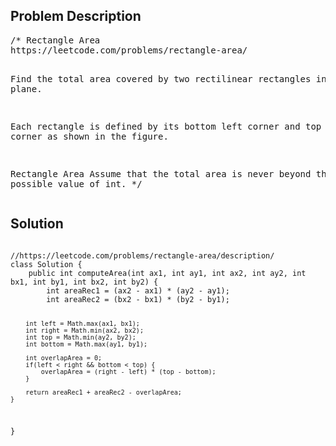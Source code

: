 <!--
<style>
  body { font-family: Arial, sans-serif; }
  .container {{ max-width: 100%; margin: 0 auto; padding: 10px; }}
  .comment-block { max-width: 30%; background-color: #f9f9f9; padding: 10px; border-left: 5px solid #ccc; overflow-wrap: break-word; white-space: pre-wrap; }
  .code-block { background-color: #f4f4f4; padding: 10px; border: 1px solid #ddd; overflow-wrap: break-word; white-space: pre-wrap; }
</style>
-->

<div class='container'>
<h2>Problem Description</h2>
<div class='comment-block'>
<pre>
/* Rectangle Area
https://leetcode.com/problems/rectangle-area/

Find the total area covered by two rectilinear rectangles in a 2D plane.

Each rectangle is defined by its bottom left corner and top right corner as shown in the figure.

Rectangle Area
Assume that the total area is never beyond the maximum possible value of int.
*/
</pre>
</div>

<h2>Solution</h2>
<div class='code-block'>
<pre><code class='language-java'>
//https://leetcode.com/problems/rectangle-area/description/
class Solution {
    public int computeArea(int ax1, int ay1, int ax2, int ay2, int bx1, int by1, int bx2, int by2) {
        int areaRec1 = (ax2 - ax1) * (ay2 - ay1);
        int areaRec2 = (bx2 - bx1) * (by2 - by1);
        
        int left = Math.max(ax1, bx1);
        int right = Math.min(ax2, bx2);
        int top = Math.min(ay2, by2);
        int bottom = Math.max(ay1, by1);
        
        int overlapArea = 0;
        if(left < right && bottom < top) {
            overlapArea = (right - left) * (top - bottom);
        }
        
        return areaRec1 + areaRec2 - overlapArea;
    }
}</code></pre>
</div>
</div>
